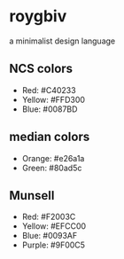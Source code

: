 # roygbiv
a minimalist design language

## NCS colors

* Red: #C40233
* Yellow: #FFD300
* Blue: #0087BD

## median colors

* Orange: #e26a1a
* Green: #80ad5c

## Munsell

* Red: #F2003C
* Yellow: #EFCC00
* Blue: #0093AF
* Purple: #9F00C5
